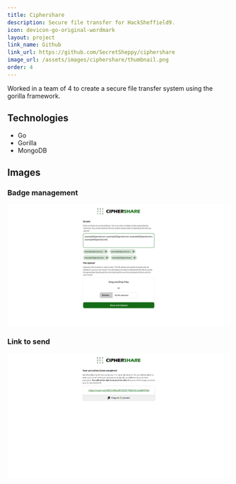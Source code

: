 ```yaml
---
title: Ciphershare
description: Secure file transfer for HackSheffield9.
icon: devicon-go-original-wordmark
layout: project
link_name: Github
link_url: https://github.com/SecretSheppy/ciphershare
image_url: /assets/images/ciphershare/thumbnail.png
order: 4
---
```

Worked in a team of 4 to create a secure file transfer system using the gorilla framework.

## Technologies
- Go
- Gorilla
- MongoDB

## Images
### Badge management
![Main page](/assets/images/ciphershare/examples.png)
### Link to send
![Link](/assets/images/ciphershare/link.png)